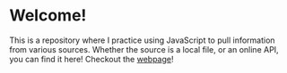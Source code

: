 # Welcome!
This is a repository where I practice using JavaScript to pull information from various sources. Whether the source is a local file, or an online API, you can find it here!
Checkout the [webpage](https://gcmunoz.com/apiPlayground)!